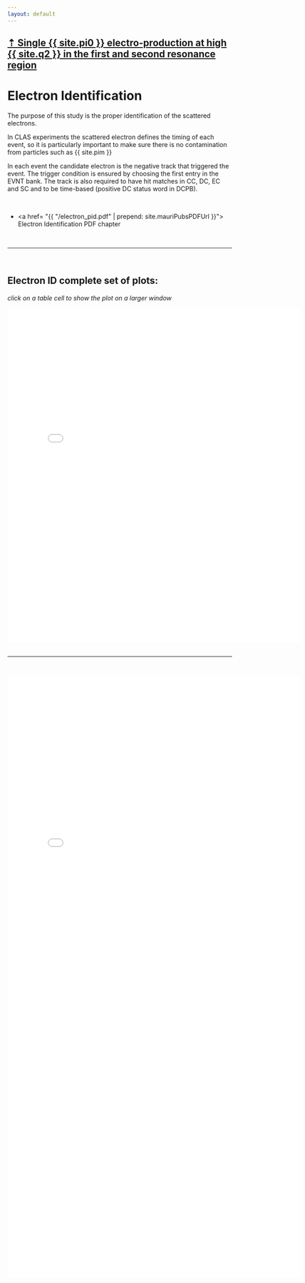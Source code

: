 ```yaml
---
layout: default
---
```


## [ &#8673;  Single {{ site.pi0 }} electro-production at high {{ site.q2 }} in the first and second resonance region ](pi0_resonance)

# Electron Identification

The purpose of this study is the proper identification of the scattered electrons. 

In CLAS experiments the scattered electron defines the timing of each event, 
so it is particularly important to make sure there is no contamination 
from particles such as {{ site.pim }}

In each event the candidate electron is the negative track that triggered the event. 
The trigger condition is ensured by choosing the first entry in the EVNT bank. 
The track is also required to have hit matches in CC, DC, EC and SC and to be time-based 
(positive DC status word in DCPB).

<br/>




- <a href= "{{ "/electron_pid.pdf"  | prepend: site.mauriPubsPDFUrl }}"> Electron Identification PDF chapter</a>

<br/>

___

<br/>


## Electron ID complete set of plots:
*click on a table cell to show the plot on a larger window*


<div style="margin-top:10px;">
     <iframe width="130%" height="750" src="{{ "/epid"  | prepend: site.mauriPlotsUrl }}/cuts.html" frameborder="0" ></iframe>
</div>

<br/>

___

<br/>


<div style="margin-top:10px;">
     <iframe width="130%" height="1350" src="{{ "/epid"  | prepend: site.mauriPlotsUrl }}/slices.html"  frameborder="0" ></iframe>
</div>

